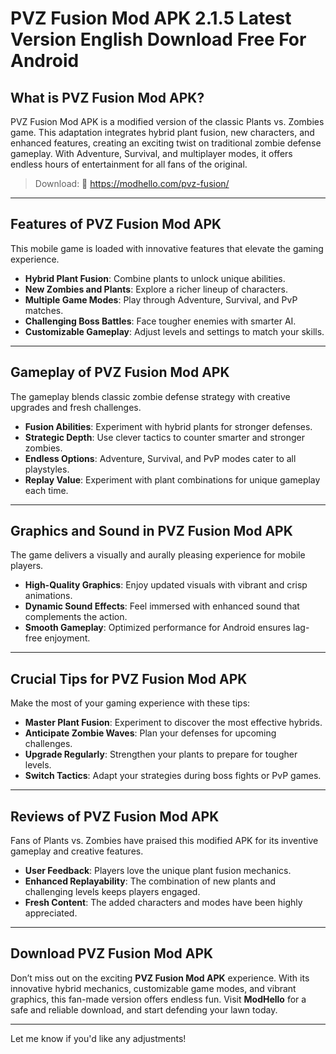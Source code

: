 # PVZ Fusion Mod APK 2.1.5 Latest Version English Download Free For Android

## What is PVZ Fusion Mod APK?  

PVZ Fusion Mod APK is a modified version of the classic Plants vs. Zombies game. This adaptation integrates hybrid plant fusion, new characters, and enhanced features, creating an exciting twist on traditional zombie defense gameplay. With Adventure, Survival, and multiplayer modes, it offers endless hours of entertainment for all fans of the original.  

>Download: 👏 https://modhello.com/pvz-fusion/

---

## Features of PVZ Fusion Mod APK  

This mobile game is loaded with innovative features that elevate the gaming experience.  

- **Hybrid Plant Fusion**: Combine plants to unlock unique abilities.  
- **New Zombies and Plants**: Explore a richer lineup of characters.  
- **Multiple Game Modes**: Play through Adventure, Survival, and PvP matches.  
- **Challenging Boss Battles**: Face tougher enemies with smarter AI.  
- **Customizable Gameplay**: Adjust levels and settings to match your skills.  

---

## Gameplay of PVZ Fusion Mod APK  

The gameplay blends classic zombie defense strategy with creative upgrades and fresh challenges.  

- **Fusion Abilities**: Experiment with hybrid plants for stronger defenses.  
- **Strategic Depth**: Use clever tactics to counter smarter and stronger zombies.  
- **Endless Options**: Adventure, Survival, and PvP modes cater to all playstyles.  
- **Replay Value**: Experiment with plant combinations for unique gameplay each time.  

---

## Graphics and Sound in PVZ Fusion Mod APK  

The game delivers a visually and aurally pleasing experience for mobile players.  

- **High-Quality Graphics**: Enjoy updated visuals with vibrant and crisp animations.  
- **Dynamic Sound Effects**: Feel immersed with enhanced sound that complements the action.  
- **Smooth Gameplay**: Optimized performance for Android ensures lag-free enjoyment.  

---

## Crucial Tips for PVZ Fusion Mod APK  

Make the most of your gaming experience with these tips:  

- **Master Plant Fusion**: Experiment to discover the most effective hybrids.  
- **Anticipate Zombie Waves**: Plan your defenses for upcoming challenges.  
- **Upgrade Regularly**: Strengthen your plants to prepare for tougher levels.  
- **Switch Tactics**: Adapt your strategies during boss fights or PvP games.  

---

## Reviews of PVZ Fusion Mod APK  

Fans of Plants vs. Zombies have praised this modified APK for its inventive gameplay and creative features.  

- **User Feedback**: Players love the unique plant fusion mechanics.  
- **Enhanced Replayability**: The combination of new plants and challenging levels keeps players engaged.  
- **Fresh Content**: The added characters and modes have been highly appreciated.  

---

## Download PVZ Fusion Mod APK  

Don’t miss out on the exciting **PVZ Fusion Mod APK** experience. With its innovative hybrid mechanics, customizable game modes, and vibrant graphics, this fan-made version offers endless fun. Visit **ModHello** for a safe and reliable download, and start defending your lawn today.  

---  

Let me know if you'd like any adjustments!

